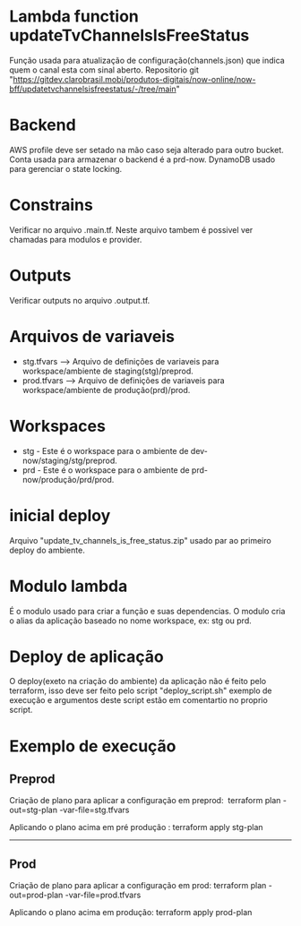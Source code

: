 # Lambda function updateTvChannelsIsFreeStatus

Função usada para atualização de configuração(channels.json) que indica quem o canal esta com sinal aberto. 
Repositorio git "https://gitdev.clarobrasil.mobi/produtos-digitais/now-online/now-bff/updatetvchannelsisfreestatus/-/tree/main"

# Backend
AWS profile deve ser setado na mão caso seja alterado para outro bucket.
Conta usada para armazenar o backend é a prd-now.
DynamoDB usado para gerenciar o state locking.

# Constrains
Verificar no arquivo .main.tf.
Neste arquivo tambem é possivel ver chamadas para modulos e provider.

# Outputs
Verificar outputs no arquivo .output.tf.

# Arquivos de variaveis
* stg.tfvars --> Arquivo de definições de variaveis para workspace/ambiente de staging(stg)/preprod.
* prod.tfvars --> Arquivo de definições de variaveis para workspace/ambiente de produção(prd)/prod.

# Workspaces
* stg - Este é o workspace para o ambiente de dev-now/staging/stg/preprod.
* prd - Este é o workspace para o ambiente de prd-now/produção/prd/prod.

# inicial deploy
Arquivo "update_tv_channels_is_free_status.zip" usado par ao primeiro deploy do ambiente.

# Modulo lambda
É o modulo usado para criar a função e suas dependencias.
O modulo cria o alias da aplicação baseado no nome workspace, ex: stg ou prd.

# Deploy de aplicação
O deploy(exeto na criação do ambiente) da aplicação não é feito pelo terraform, isso deve ser feito pelo script "deploy_script.sh" exemplo de execução e argumentos deste script estão em comentartio no proprio script.

# Exemplo de execução
## Preprod
Criação de plano para aplicar a configuração em preprod:&nbsp;
terraform plan -out=stg-plan -var-file=stg.tfvars

Aplicando o plano acima em pré produção :
terraform apply stg-plan

-----------------

## Prod
Criação de plano para aplicar a configuração em prod:
terraform plan -out=prod-plan -var-file=prod.tfvars

Aplicando o plano acima em produção:
terraform apply prod-plan




